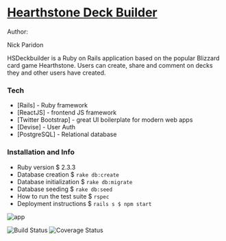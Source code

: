 # [Hearthstone Deck Builder](https://HSDeckbuilder.herokuapp.com)

Author:

Nick Paridon

HSDeckbuilder is a Ruby on Rails application based on the popular Blizzard card game Hearthstone. Users can create, share and comment on decks they and other users have created.




### Tech


* [Rails] - Ruby framework
* [ReactJS] - frontend JS framework
* [Twitter Bootstrap] - great UI boilerplate for modern web apps
* [Devise] - User Auth
* [PostgreSQL] - Relational database


### Installation and Info


* Ruby version
$ 2.3.3
* Database creation
$ ```rake db:create```
* Database initialization
$ ```rake db:migrate```
* Database seeding
$ ```rake db:seed```
* How to run the test suite
$ ```rspec```
* Deployment instructions
$ ```rails s
$ npm start```


![app](http://www.nickparidon.com/static/media/hearthstone.7e7498c6.png)

![Build Status](https://codeship.com/projects/4930f190-ed76-0134-14f2-3e8eb32b9f44/status?branch=master)
![Coverage Status](https://coveralls.io/repos/picholasnaridon/hearthstone/badge.png)


